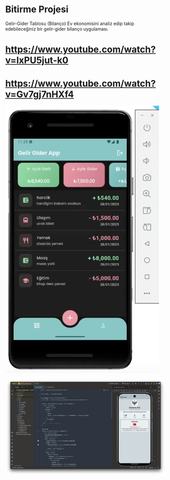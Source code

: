 # Bitirme Projesi

Gelir-Gider Tablosu (Bilanço)
Ev ekonomisini analiz edip takip edebileceğiniz bir gelir-gider bilanço uygulaması.

# https://www.youtube.com/watch?v=IxPU5jut-k0

#  https://www.youtube.com/watch?v=Gv7gj7nHXf4

![img.png](img.png)

![img.jpg](assets/images/img.jpg)
